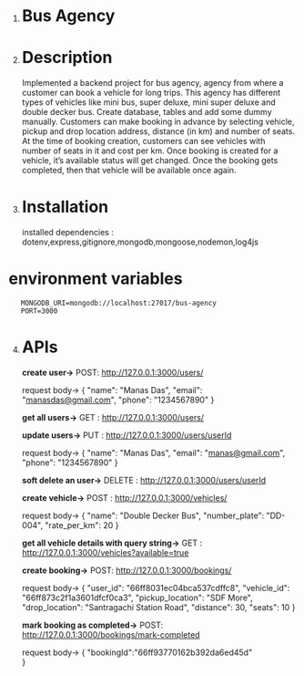 1. # Bus Agency
2. # Description
    Implemented a backend project for bus agency, agency from where a customer can book a vehicle
    for long trips. This agency has different types of vehicles like mini bus, super deluxe, mini super
    deluxe and double decker bus. Create database, tables and add some dummy manually.
    Customers can make booking in advance by selecting vehicle, pickup and drop location
    address, distance (in km) and number of seats. At the time of booking creation, customers can
    see vehicles with number of seats in it and cost per km. Once booking is created for a vehicle,
    it’s available status will get changed. Once the booking gets completed, then that vehicle will be
    available once again.
3. # Installation
    installed dependencies : 
      dotenv,express,gitignore,mongodb,mongoose,nodemon,log4js
  # environment variables
       MONGODB_URI=mongodb://localhost:27017/bus-agency
       PORT=3000
4. # APIs
    **create user->** POST: http://127.0.0.1:3000/users/
   
    request body->
    {
    "name": "Manas Das",
    "email": "manasdas@gmail.com",
    "phone": "1234567890"
    }

   **get all users->** GET : http://127.0.0.1:3000/users/
   
   **update users->** PUT :  http://127.0.0.1:3000/users/userId

    request body->
    {
    "name": "Manas Das",
    "email": "manas@gmail.com",
    "phone": "1234567890"
    }

    **soft delete an user->** DELETE : http://127.0.0.1:3000/users/userId
   
    **create vehicle->** POST : http://127.0.0.1:3000/vehicles/
   
    request body->
     {
        "name": "Double Decker Bus",
        "number_plate": "DD-004",
        "rate_per_km": 20
    }
   
    **get all vehicle details with query string->** GET : http://127.0.0.1:3000/vehicles?available=true
   
    **create booking->** POST: http://127.0.0.1:3000/bookings/
   
    request body->
    {
    "user_id": "66ff8031ec04bca537cdffc8",
    "vehicle_id": "66ff873c2f1a3601dfcf0ca3",
    "pickup_location": "SDF More",
    "drop_location": "Santragachi Station Road",
    "distance": 30, 
    "seats": 10
   }
   
    **mark booking as completed->** POST: http://127.0.0.1:3000/bookings/mark-completed
   
    request body->
    {
    "bookingId":"66ff93770162b392da6ed45d"   
    }

